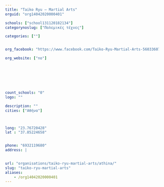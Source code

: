 ```yaml
---
title: "Taiko Ryu – Martial Arts"
orguid: "org14042020000401"

schools: ["school131120182134"]
categorynoslug: ["Πολεμικές τέχνες"]

categories: [""]


org_facebook: "https://www.facebook.com/Taiko-Ryu-Martial-Arts-560336074117474/"

org_website: ["no"]







count_schools: "0"
logo: ""

description: ""
cities: ["Αθήνα"]



long: "23.76720428"
lat : "37.85224658"


phone: "6932119680"
address: |
    

url: "organisations/taiko-ryu-martial-arts/athina/"
slug: "taiko-ryu-martial-arts"
aliases:
    - /org14042020000401
---
```



